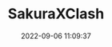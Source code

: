 ---
date: 2022-09-06 11:09:37
title: 'SakuraXClash'	
tags: [free, 2D fighter, pixel art, hand-drawn, PC]
price: Free	
img: https://i.imgur.com/RnZe8M8.png
link: https://sakuraxclash.com/	
twitter: https://twitter.com/ProjectSakuraX
---